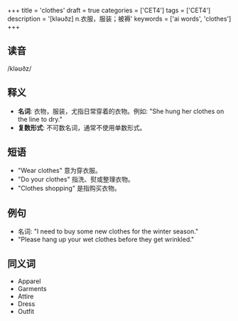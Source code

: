 +++
title = 'clothes'
draft = true
categories = ['CET4']
tags = ['CET4']
description = '[kləuðz] n.衣服，服装；被褥'
keywords = ['ai words', 'clothes']
+++

## 读音
/kləʊðz/

## 释义
- **名词**: 衣物，服装，尤指日常穿着的衣物。例如: "She hung her clothes on the line to dry."
- **复数形式**: 不可数名词，通常不使用单数形式。

## 短语
- "Wear clothes" 意为穿衣服。
- "Do your clothes" 指洗、熨或整理衣物。
- "Clothes shopping" 是指购买衣物。

## 例句
- 名词: "I need to buy some new clothes for the winter season."
- "Please hang up your wet clothes before they get wrinkled."

## 同义词
- Apparel
- Garments
- Attire
- Dress
- Outfit

